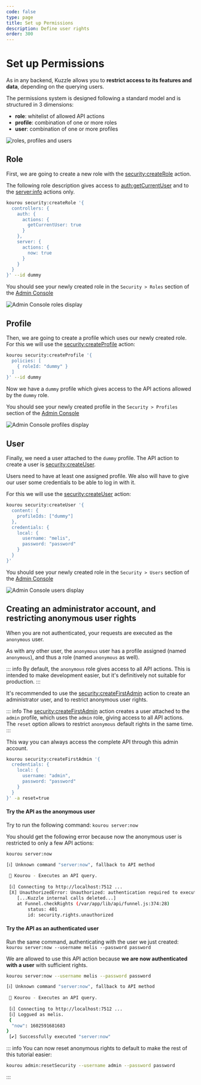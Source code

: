 ```yaml
---
code: false
type: page
title: Set up Permissions
description: Define user rights
order: 300
---
```


# Set up Permissions

As in any backend, Kuzzle allows you to **restrict access to its features and data**, depending on the querying users.

The permissions system is designed following a standard model and is structured in 3 dimensions:
 - **role**: whitelist of allowed API actions
 - **profile**: combination of one or more roles
 - **user**: combination of one or more profiles

![roles, profiles and users](./role-profile-user.png)

## Role

First, we are going to create a new role with the [security:createRole](/core/2/api/controllers/security/create-role) action.

The following role description gives access to [auth:getCurrentUser](/core/2/api/controllers/auth/get-current-user) and to the [server:info](/core/2/api/controllers/auth/get-current-user) actions only.

```bash
kourou security:createRole '{
  controllers: {
    auth: {
      actions: {
        getCurrentUser: true
      }
    },
    server: {
      actions: {
        now: true
      }
    }
  }
}' --id dummy
```

You should see your newly created role in the `Security > Roles` section of the [Admin Console](http://next-console.kuzzle.io)

![Admin Console roles display](./admin-console-roles.png)

## Profile

Then, we are going to create a profile which uses our newly created role. For this we will use the [security:createProfile](/core/2/api/controllers/security/create-profile) action:

```bash
kourou security:createProfile '{
  policies: [
    { roleId: "dummy" }
  ]
}' --id dummy
```

Now we have a `dummy` profile which gives access to the API actions allowed by the `dummy` role.

You should see your newly created profile in the `Security > Profiles` section of the [Admin Console](http://next-console.kuzzle.io)

![Admin Console profiles display](./admin-console-profiles.png)

## User

Finally, we need a user attached to the `dummy` profile. The API action to create a user is [security:createUser](/core/2/api/controllers/security/create-user).

Users need to have at least one assigned profile. We also will have to give our user some credentials to be able to log in with it.

For this we will use the [security:createUser](/core/2/api/controllers/security/create-user) action:
```bash
kourou security:createUser '{
  content: {
    profileIds: ["dummy"]
  },
  credentials: {
    local: {
      username: "melis",
      password: "password"
    }
  }
}'
```

You should see your newly created role in the `Security > Users` section of the [Admin Console](http://next-console.kuzzle.io)

![Admin Console users display](./admin-console-users.png)

## Creating an administrator account, and restricting anonymous user rights

When you are not authenticated, your requests are executed as the `anonymous` user.

As with any other user, the `anonymous` user has a profile assigned (named `anonymous`), and thus a role (named `anonymous` as well).

::: info
By default, the `anonymous` role gives access to all API actions. This is intended to make development easier, but it's definitively not suitable for production.
:::

It's recommended to use the [security:createFirstAdmin](/core/2/api/controllers/security/create-first-admin) action to create an administrator user, and to restrict anonymous user rights.

::: info
The [security:createFirstAdmin](/core/2/api/controllers/security/create-first-admin) action creates a user attached to the `admin` profile, which uses the `admin` role, giving access to all API actions.  
The `reset` option allows to restrict `anonymous` default rights in the same time.
:::

This way you can always access the complete API through this admin account.

```bash
kourou security:createFirstAdmin '{
  credentials: {
    local: {
      username: "admin",
      password: "password"
    }
  }
}' -a reset=true
```

#### Try the API as the anonymous user

Try to run the following command: `kourou server:now`

You should get the following error because now the anonymous user is restricted to only a few API actions:

```bash
kourou server:now

[ℹ] Unknown command "server:now", fallback to API method
 
 🚀 Kourou - Executes an API query.
 
 [ℹ] Connecting to http://localhost:7512 ...
 [X] UnauthorizedError: Unauthorized: authentication required to execute the action "server:now". -1
    [...Kuzzle internal calls deleted...]
    at Funnel.checkRights (/var/app/lib/api/funnel.js:374:28)
        status: 401
        id: security.rights.unauthorized
```

#### Try the API as an authenticated user

Run the same command, authenticating with the user we just created: `kourou server:now --username melis --password password`

We are allowed to use this API action because **we are now authenticated with a user** with sufficient rights.

```bash
kourou server:now --username melis --password password

[ℹ] Unknown command "server:now", fallback to API method
 
 🚀 Kourou - Executes an API query.
 
 [ℹ] Connecting to http://localhost:7512 ...
 [ℹ] Loggued as melis.
 {
  "now": 1602591681683
}
 [✔] Successfully executed "server:now"
```

::: info
You can now reset anonymous rights to default to make the rest of this tutorial easier:
```bash
kourou admin:resetSecurity --username admin --password password
```
:::

<GuidesLinks 
  :prev="{ text: 'Store and Access Data', url: '/guides/getting-started/store-and-access-data/' }"
  :next="{ text: 'Authenticate Users', url: '/guides/getting-started/authenticate-users/' }" 
/>
